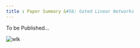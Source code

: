 ```yaml
---
title : Paper Summary &#58; Gated Linear Networks
---
```

To be Published...

![wlk](https://storage.googleapis.com/groundai-web-prod/media%2Fusers%2Fuser_38436%2Fproject_392971%2Fimages%2Fx1.png)
